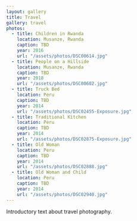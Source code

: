```yaml
---
layout: gallery
title: Travel
gallery: travel
photos:
  - title: Children in Rwanda
    location: Musanze, Rwanda
    caption: TBD
    year: 2016
    url: "/assets/photos/DSC00614.jpg"
  - title: People on a Hillside
    location: Musanze, Rwanda
    caption: TBD
    year: 2018
    url: "/assets/photos/DSC00602.jpg"
  - title: Truck Bed
    location: Peru
    caption: TBD
    year: 2014
    url: "/assets/photos/DSC02455-Exposure.jpg"
  - title: Traditional Kitchen
    location: Peru
    caption: TBD
    year: 2014
    url: "/assets/photos/DSC02875-Exposure.jpg"
  - title: Old Woman
    location: Peru
    caption: TBD
    year: 2014
    url: "/assets/photos/DSC02888.jpg"
  - title: Old Woman and Child
    location: Peru
    caption: TBD
    year: 2014
    url: "/assets/photos/DSC02940.jpg"
---
```

<p>Introductory text about travel photography.</p>
